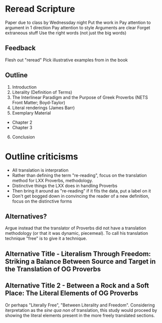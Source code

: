 # Reread Scripture 
Paper due to class by Wednessday night
Put the work in 
Pay attention to argument in 1 direction
Pay attention to style
Arguments are clear
Forget extraneous stuff
Use the right words (not just the big words)

## Feedback
Flesh out "reread"
Pick illustrative examples from in the book

## Outline
1) Introduction 
3) Literality (Definition of Terms)
2) The Interlinear Paradigm and the Purpose of Greek Proverbs (NETS Front Matter; Boyd-Taylor)
4) Literal renderings (James Barr)
5) Exemplary Material
  - Chapter 2
  - Chapter 3
6) Conclusion


# Outline criticisms
- All translation is interpration
- Rather than defining the term "re-reading", focus on the translation method for LXX Proverbs, methodology.
- Distinctive things the LXX does in handling Proverbs
- Then bring it around as "re-reading" if it fits the data, put a label on it
- Don't get bogged down in convincing the reader of a new definition, focus on the distinctive forms

## Alternatives?
Argue instead that the translator of Proverbs did not have a translation methodology (or that it was dynamic, piecemeal). To call his translation technique "free" is to give it a technique.

## Alternative Title - Literalism Through Freedom: Striking a Balance Between Source and Target in the Translation of OG Proverbs

## Alternative Title 2 - Between a Rock and a Soft Place: The Literal Elements of OG Proverbs
Or perhaps "Literally Free", "Between Literality and Freedom". Considering iterpretation as the _sine qua non_ of translation, this study would proceed by showing the literal elements present in the more freely translated sections.

